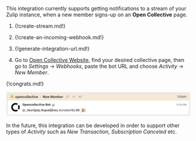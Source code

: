This integration currently supports getting notifications to a stream of your Zulip instance,
when a new member signs-up on an **Open Collective** page.

1. {!create-stream.md!}

1. {!create-an-incoming-webhook.md!}

1. {!generate-integration-url.md!}

1. Go to [Open Collective Website](https://opencollective.com/), find
your desired collective page, then go to *Settings* -> *Webhooks*, paste the
bot URL and choose *Activity* -> *New Member*.

{!congrats.md!}

![](/static/images/integrations/opencollective/001.png)

In the future, this integration can be developed in order to
support other types of *Activity* such as *New Transaction*, *Subscription Canceled* etc.
